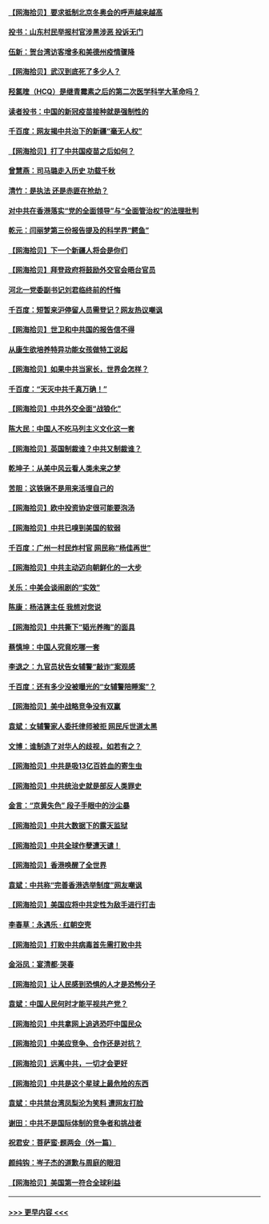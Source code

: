 #### [【网海拾贝】要求抵制北京冬奥会的呼声越来越高](../pages/nsc993/n12868962.md?t=04102251) 
#### [投书：山东村民举报村官涉黑涉恶 投诉无门](../pages/nsc993/n12869726.md?t=04102251) 
#### [伍新：贺台湾访客增多和美德州疫情骤降](../pages/nsc993/n12865651.md?t=04102251) 
#### [【网海拾贝】武汉到底死了多少人？](../pages/nsc993/n12863707.md?t=04102251) 
#### [羟氯喹（HCQ）是继青霉素之后的第二次医学科学大革命吗？](../pages/nsc993/n12638564.md?t=04102251) 
#### [读者投书：中国的新冠疫苗接种就是强制性的](../pages/nsc993/n12859932.md?t=04102251) 
#### [千百度：网友揭中共治下的新疆“毫无人权”](../pages/nsc993/n12858385.md?t=04102251) 
#### [【网海拾贝】打了中共国疫苗之后如何？](../pages/nsc993/n12857866.md?t=04102251) 
#### [曾慧燕：司马璐走入历史 功载千秋](../pages/nsc993/n12856996.md?t=04102251) 
#### [清竹：是执法 还是赤匪在抢劫？](../pages/nsc993/n12856952.md?t=04102251) 
#### [对中共在香港落实“党的全面领导”与“全面管治权”的法理批判](../pages/nsc993/n12856929.md?t=04102251) 
#### [乾元：闫丽梦第三份报告提及的科学界“鳄鱼”](../pages/nsc993/n12855985.md?t=04102251) 
#### [【网海拾贝】下一个新疆人将会是你们](../pages/nsc993/n12855864.md?t=04102251) 
#### [【网海拾贝】拜登政府将鼓励外交官会晤台官员](../pages/nsc993/n12853615.md?t=04102251) 
#### [河北一党委副书记刘君临终前的忏悔](../pages/nsc993/n12849420.md?t=04102251) 
#### [千百度：短暂来沪停留人员需登记？网友热议嘲讽](../pages/nsc993/n12853497.md?t=04102251) 
#### [【网海拾贝】世卫和中共国的报告信不得](../pages/nsc993/n12850902.md?t=04102251) 
#### [从康生欲培养特异功能女孩做特工说起](../pages/nsc993/n12849289.md?t=04102251) 
#### [【网海拾贝】如果中共当家长，世界会怎样？](../pages/nsc993/n12848436.md?t=04102251) 
#### [千百度：“天灭中共千真万确！”](../pages/nsc993/n12845659.md?t=04102251) 
#### [【网海拾贝】中共外交全面“战狼化”](../pages/nsc993/n12845607.md?t=04102251) 
#### [陈大民：中国人不吃马列主义文化这一套](../pages/nsc993/n12842496.md?t=04102251) 
#### [【网海拾贝】英国制裁谁？中共又制裁谁？](../pages/nsc993/n12840909.md?t=04102251) 
#### [乾坤子：从美中风云看人类未来之梦](../pages/nsc993/n12840590.md?t=04102251) 
#### [苦胆：这铁锹不是用来活埋自己的](../pages/nsc993/n12839512.md?t=04102251) 
#### [【网海拾贝】欧中投资协定很可能要泡汤](../pages/nsc993/n12835122.md?t=04102251) 
#### [【网海拾贝】中共已嗅到美国的软弱](../pages/nsc993/n12832411.md?t=04102251) 
#### [千百度：广州一村民炸村官 网民称“杨佳再世”](../pages/nsc993/n12832380.md?t=04102251) 
#### [【网海拾贝】中共主动迈向朝鲜化的一大步](../pages/nsc993/n12829887.md?t=04102251) 
#### [关乐：中美会谈闹剧的“实效”](../pages/nsc993/n12826698.md?t=04102251) 
#### [陈康：杨洁篪主任  我想对您说](../pages/nsc993/n12826609.md?t=04102251) 
#### [【网海拾贝】中共撕下“韬光养晦”的面具](../pages/nsc993/n12826459.md?t=04102251) 
#### [蔡慎坤：中国人究竟吃哪一套](../pages/nsc993/n12826010.md?t=04102251) 
#### [李退之：九官员状告女辅警“敲诈”案观感](../pages/nsc993/n12823984.md?t=04102251) 
#### [千百度：还有多少没被曝光的“女辅警陪睡案”？](../pages/nsc993/n12822136.md?t=04102251) 
#### [【网海拾贝】美中战略竞争没有双赢](../pages/nsc993/n12822105.md?t=04102251) 
#### [袁斌：女辅警家人委托律师被拒 网民斥世道太黑](../pages/nsc993/n12822004.md?t=04102251) 
#### [文博：谁制造了对华人的歧视，如若有之？](../pages/nsc993/n12821635.md?t=04102251) 
#### [【网海拾贝】中共是吸13亿百姓血的寄生虫](../pages/nsc993/n12819191.md?t=04102251) 
#### [【网海拾贝】中共统治史就是部反人类罪史](../pages/nsc993/n12816738.md?t=04102251) 
#### [金言：“京黄失色” 段子手眼中的沙尘暴](../pages/nsc993/n12815700.md?t=04102251) 
#### [【网海拾贝】中共大数据下的露天监狱](../pages/nsc993/n12811075.md?t=04102251) 
#### [【网海拾贝】中共全球作孽遭天谴！](../pages/nsc993/n12810258.md?t=04102251) 
#### [【网海拾贝】香港唤醒了全世界](../pages/nsc993/n12809100.md?t=04102251) 
#### [袁斌：中共称“完善香港选举制度”网友嘲讽](../pages/nsc993/n12808994.md?t=04102251) 
#### [【网海拾贝】美国应将中共定性为敌手进行打击](../pages/nsc993/n12806870.md?t=04102251) 
#### [李春草：永遇乐 · 红朝空壳](../pages/nsc993/n12805365.md?t=04102251) 
#### [【网海拾贝】打败中共病毒首先需打败中共](../pages/nsc993/n12803930.md?t=04102251) 
#### [金浴凤：宴清都‧哭春](../pages/nsc993/n12801601.md?t=04102251) 
#### [【网海拾贝】让人民感到恐惧的人才是恐怖分子](../pages/nsc993/n12799347.md?t=04102251) 
#### [袁斌：中国人民何时才能平视共产党？](../pages/nsc993/n12799306.md?t=04102251) 
#### [【网海拾贝】中共拿网上追逃恐吓中国民众](../pages/nsc993/n12796905.md?t=04102251) 
#### [【网海拾贝】中美应竞争、合作还是对抗？](../pages/nsc993/n12794675.md?t=04102251) 
#### [【网海拾贝】远离中共，一切才会更好](../pages/nsc993/n12793572.md?t=04102251) 
#### [【网海拾贝】中共是这个星球上最危险的东西](../pages/nsc993/n12791400.md?t=04102251) 
#### [袁斌：中共禁台湾凤梨沦为笑料 遭网友打脸](../pages/nsc993/n12791335.md?t=04102251) 
#### [谢田：中共不是国际体制的竞争者和挑战者](../pages/nsc993/n12791212.md?t=04102251) 
#### [祝君安：菩萨蛮·题两会（外一篇）](../pages/nsc993/n12786801.md?t=04102251) 
#### [颜纯钩：岑子杰的道歉与周庭的眼泪](../pages/nsc993/n12786775.md?t=04102251) 
#### [【网海拾贝】美国第一符合全球利益](../pages/nsc993/n12786666.md?t=04102251) 

----
#### [ >>> 更早内容 <<< ](../indexes/nsc993-earlier.md)
